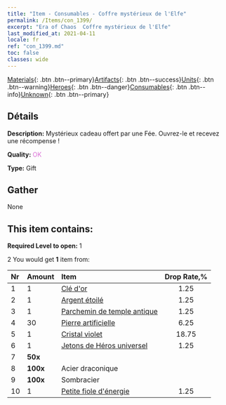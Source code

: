 ```yaml
---
title: "Item - Consumables - Coffre mystérieux de l'Elfe"
permalink: /Items/con_1399/
excerpt: "Era of Chaos  Coffre mystérieux de l'Elfe"
last_modified_at: 2021-04-11
locale: fr
ref: "con_1399.md"
toc: false
classes: wide
---
```

 [Materials](/fr/Items/){: .btn .btn--primary}[Artifacts](/fr/Items/Artifacts/){: .btn .btn--success}[Units](/fr/Items/Units/){: .btn .btn--warning}[Heroes](/fr/Items/Heroes/){: .btn .btn--danger}[Consumables](/fr/Items/Consumables/){: .btn .btn--info}[Unknown](/fr/Items/Unknown/){: .btn .btn--primary}

## Détails
 **Description:** Mystérieux cadeau offert par une Fée. Ouvrez-le et recevez une récompense !

 **Quality:** <span style="color: #DA70D6">OK</span>

 **Type:** Gift

## Gather

  None

## This item contains:

 **Required Level to open:** 1

 2 You would get **1** item  from:

  | Nr | Amount |     Item    | Drop Rate,% |
  |:---|:-------|:------------|:---------:|
  | 1 | 1 | [Clé d'or](/fr/Items/con_783/) | 1.25 | 
  | 2 | 1 | [Argent étoilé](/fr/Items/con_969/) | 1.25 | 
  | 3 | 1 | [Parchemin de temple antique](/fr/Items/con_697/) | 1.25 | 
  | 4 | 30 | [Pierre artificielle](/fr/Items/art_188/) | 6.25 | 
  | 5 | 1 | [Cristal violet](/fr/Items/con_720/) | 18.75 | 
  | 6 | 1 | [Jetons de Héros universel](/fr/Items/her_358/) | 1.25 | 
  | 7 |  **50x** | <i class="fas fa-gem"/> |  | 25.0 | 
  | 8 |  **100x** | Acier draconique |  | 18.75 | 
  | 9 |  **100x** | Sombracier |  | 25.0 | 
  | 10 | 1 | [Petite fiole d'énergie](/fr/Items/con_724/) | 1.25 | 
